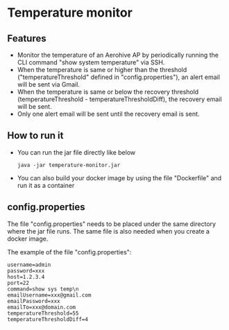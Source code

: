# Temperature monitor
## Features
- Monitor the temperature of an Aerohive AP by periodically running the CLI command "show system temperature" via SSH. 
- When the temperature is same or higher than the threshold ("temperatureThreshold" defined in "config.properties"), an alert email will be sent via Gmail. 
- When the temperature is same or below the recovery threshold (temperatureThreshold - temperatureThresholdDiff), the recovery email will be sent.
- Only one alert email will be sent until the recovery email is sent.

## How to run it
- You can run the jar file directly like below
    ```
    java -jar temperature-monitor.jar
    ```
- You can also build your docker image by using the file "Dockerfile" and run it as a container

## config.properties
The file "config.properties" needs to be placed under the same directory where the jar file runs. The same file is also needed when you create a docker image.

The example of the file "config.properties":
```
username=admin
password=xxx
host=1.2.3.4
port=22
command=show sys temp\n
emailUsername=xxx@gmail.com
emailPassword=xxx
emailTo=xxx@domain.com
temperatureThreshold=55
temperatureThresholdDiff=4
```